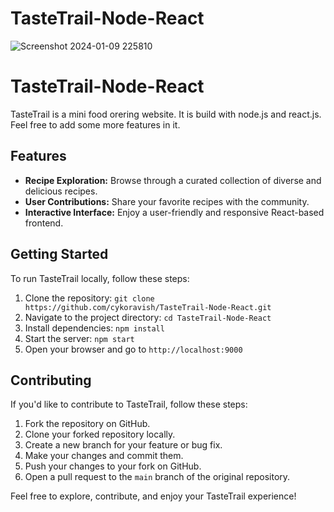 # TasteTrail-Node-React
![Screenshot 2024-01-09 225810](https://github.com/cykoravish/TasteTrail-Node-React/assets/116938341/0bb06ff0-3788-4014-ba0f-35a35724b505)

# TasteTrail-Node-React
TasteTrail is a mini food orering website. It is build with node.js and react.js. Feel free to add some more features in it. 

## Features
- **Recipe Exploration:** Browse through a curated collection of diverse and delicious recipes.
- **User Contributions:** Share your favorite recipes with the community.
- **Interactive Interface:** Enjoy a user-friendly and responsive React-based frontend.

## Getting Started

To run TasteTrail locally, follow these steps:

1. Clone the repository: `git clone https://github.com/cykoravish/TasteTrail-Node-React.git`
2. Navigate to the project directory: `cd TasteTrail-Node-React`
3. Install dependencies: `npm install`
4. Start the server: `npm start`
5. Open your browser and go to `http://localhost:9000`

## Contributing

If you'd like to contribute to TasteTrail, follow these steps:

1. Fork the repository on GitHub.
2. Clone your forked repository locally.
3. Create a new branch for your feature or bug fix.
4. Make your changes and commit them.
5. Push your changes to your fork on GitHub.
6. Open a pull request to the `main` branch of the original repository.

Feel free to explore, contribute, and enjoy your TasteTrail experience!
